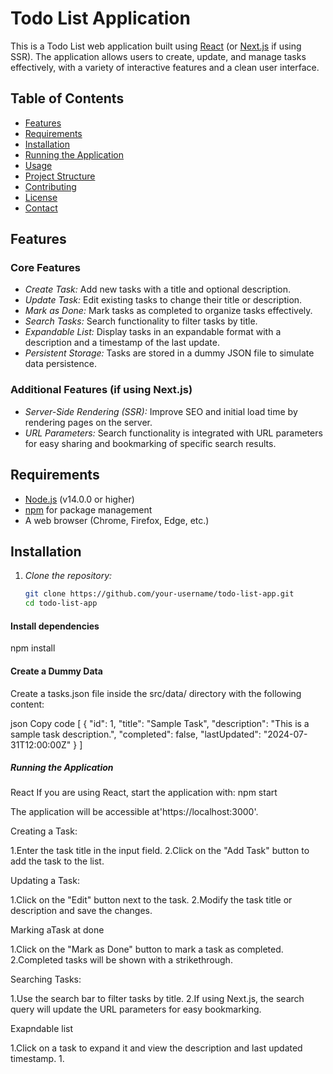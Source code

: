 # Todo List Application
This is a Todo List web application built using [React](https://react.dev/) (or [Next.js](https://nextjs.org/) if using SSR). The application allows users to create, update, and manage tasks effectively, with a variety of interactive features and a clean user interface.

## Table of Contents
- [Features](#features)
- [Requirements](#requirements)
- [Installation](#installation)
- [Running the Application](#running-the-application)
- [Usage](#usage)
- [Project Structure](#project-structure)
- [Contributing](#contributing)
- [License](#license)
- [Contact](#contact)

## Features

### Core Features

- *Create Task:* Add new tasks with a title and optional description.
- *Update Task:* Edit existing tasks to change their title or description.
- *Mark as Done:* Mark tasks as completed to organize tasks effectively.
- *Search Tasks:* Search functionality to filter tasks by title.
- *Expandable List:* Display tasks in an expandable format with a description and a timestamp of the last update.
- *Persistent Storage:* Tasks are stored in a dummy JSON file to simulate data persistence.

### Additional Features (if using Next.js)

- *Server-Side Rendering (SSR):* Improve SEO and initial load time by rendering pages on the server.
- *URL Parameters:* Search functionality is integrated with URL parameters for easy sharing and bookmarking of specific search results.

## Requirements

- [Node.js](https://nodejs.org/) (v14.0.0 or higher)
- [npm](https://www.npmjs.com/)  for package management
- A web browser (Chrome, Firefox, Edge, etc.)

## Installation

1. *Clone the repository:*

   ```bash
   git clone https://github.com/your-username/todo-list-app.git
   cd todo-list-app

#### Install dependencies
npm install
#### Create a Dummy Data
Create a tasks.json file inside the src/data/ directory with the following content:

json
Copy code
[
  {
    "id": 1,
    "title": "Sample Task",
    "description": "This is a sample task description.",
    "completed": false,
    "lastUpdated": "2024-07-31T12:00:00Z"
  }
]
##### Running the Application
React
If you are using React, start the application with: npm start

The application will be accessible at'https://localhost:3000'.

Creating a Task:

1.Enter the task title in the input field.
2.Click on the "Add Task" button to add the task to the list.

Updating a Task:

1.Click on the "Edit" button next to the task.
2.Modify the task title or description and save the changes.

Marking aTask at done

1.Click on the "Mark as Done" button to mark a task as completed.
2.Completed tasks will be shown with a strikethrough.

Searching Tasks:

1.Use the search bar to filter tasks by title.
2.If using Next.js, the search query will update the URL parameters for easy bookmarking.

Exapndable list

1.Click on a task to expand it and view the description and last updated timestamp.
1.
